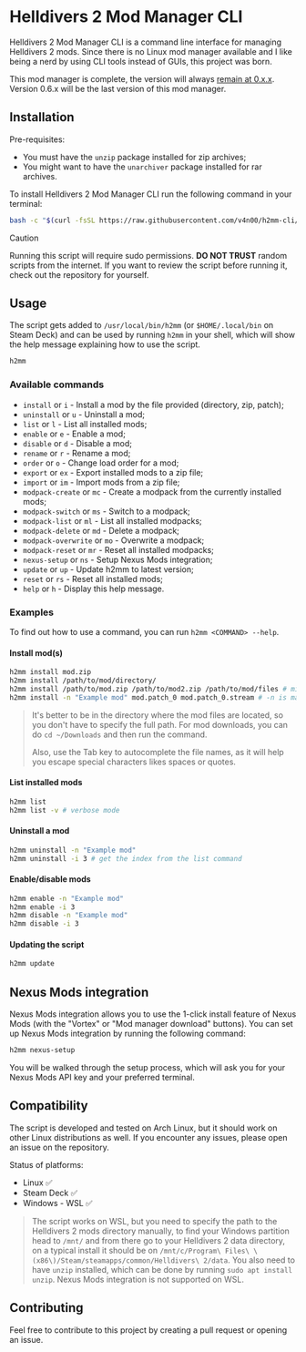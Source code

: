 # Helldivers 2 Mod Manager CLI

Helldivers 2 Mod Manager CLI is a command line interface for managing Helldivers 2 mods. Since there is no Linux mod manager available and I like being a nerd by using CLI tools instead of GUIs, this project was born.

This mod manager is complete, the version will always [remain at 0.x.x](https://0ver.org/). Version 0.6.x will be the last version of this mod manager.

## Installation

Pre-requisites:

- You must have the `unzip` package installed for zip archives;
- You might want to have the `unarchiver` package installed for rar archives.

To install Helldivers 2 Mod Manager CLI run the following command in your terminal:

```bash
bash -c "$(curl -fsSL https://raw.githubusercontent.com/v4n00/h2mm-cli/refs/heads/master/install.sh)"
```

> [!CAUTION]
> Running this script will require sudo permissions. **DO NOT TRUST** random scripts from the internet. If you want to review the script before running it, check out the repository for yourself.

## Usage

The script gets added to `/usr/local/bin/h2mm` (or `$HOME/.local/bin` on Steam Deck) and can be used by running `h2mm` in your shell, which will show the help message explaining how to use the script.

```bash
h2mm
```

### Available commands

- `install` or `i` - Install a mod by the file provided (directory, zip, patch);
- `uninstall` or `u` - Uninstall a mod;
- `list` or `l` - List all installed mods;
- `enable` or `e` - Enable a mod;
- `disable` or `d` - Disable a mod;
- `rename` or `r` - Rename a mod;
- `order` or `o` - Change load order for a mod;
- `export` or `ex` - Export installed mods to a zip file;
- `import` or `im` - Import mods from a zip file;
- `modpack-create` or `mc` - Create a modpack from the currently installed mods;
- `modpack-switch` or `ms` - Switch to a modpack;
- `modpack-list` or `ml` - List all installed modpacks;
- `modpack-delete` or `md` - Delete a modpack;
- `modpack-overwrite` or `mo` - Overwrite a modpack;
- `modpack-reset` or `mr` - Reset all installed modpacks;
- `nexus-setup` or `ns` - Setup Nexus Mods integration;
- `update` or `up` - Update h2mm to latest version;
- `reset` or `rs` - Reset all installed mods;
- `help` or `h` - Display this help message.

### Examples

To find out how to use a command, you can run `h2mm <COMMAND> --help`.

#### Install mod(s)

```bash
h2mm install mod.zip
h2mm install /path/to/mod/directory/
h2mm install /path/to/mod.zip /path/to/mod2.zip /path/to/mod/files # mix and match hoewever you want
h2mm install -n "Example mod" mod.patch_0 mod.patch_0.stream # -n is mandatory when using files
```

> It's better to be in the directory where the mod files are located, so you don't have to specify the full path. For mod downloads, you can do `cd ~/Downloads` and then run the command.
>
> Also, use the Tab key to autocomplete the file names, as it will help you escape special characters likes spaces or quotes.

#### List installed mods

```bash
h2mm list
h2mm list -v # verbose mode
```

#### Uninstall a mod

```bash
h2mm uninstall -n "Example mod"
h2mm uninstall -i 3 # get the index from the list command
```

#### Enable/disable mods

```bash
h2mm enable -n "Example mod"
h2mm enable -i 3
h2mm disable -n "Example mod"
h2mm disable -i 3
```

#### Updating the script

```bash
h2mm update
```

## Nexus Mods integration

Nexus Mods integration allows you to use the 1-click install feature of Nexus Mods (with the "Vortex" or "Mod manager download" buttons). You can set up Nexus Mods integration by running the following command:

```bash
h2mm nexus-setup
```

You will be walked through the setup process, which will ask you for your Nexus Mods API key and your preferred terminal.

## Compatibility

The script is developed and tested on Arch Linux, but it should work on other Linux distributions as well. If you encounter any issues, please open an issue on the repository.

Status of platforms:

- Linux :white_check_mark:
- Steam Deck :white_check_mark:
- Windows - WSL :white_check_mark:

> The script works on WSL, but you need to specify the path to the Helldivers 2 mods directory manually, to find your Windows partition head to `/mnt/` and from there go to your Helldivers 2 data directory, on a typical install it should be on `/mnt/c/Program\ Files\ \(x86\)/Steam/steamapps/common/Helldivers\ 2/data`. You also need to have `unzip` installed, which can be done by running `sudo apt install unzip`. Nexus Mods integration is not supported on WSL.

## Contributing

Feel free to contribute to this project by creating a pull request or opening an issue.
